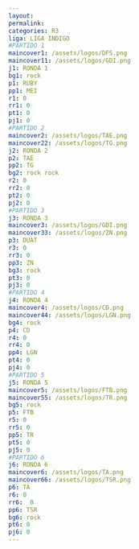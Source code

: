 ```yaml
---
layout: 
permalink: 
categories: R3
liga: LIGA INDIGO
#PARTIDO 1
maincover1: /assets/logos/DFS.png
maincover11: /assets/logos/GDI.png
j1: RONDA 1
bg1: rock
p1: RUBY
pp1: MEI
r1: 0
rr1: 0
pt1: 0
pj1: 0
#PARTIDO 2
maincover2: /assets/logos/TAE.png
maincover22: /assets/logos/TG.png
j2: RONDA 2
p2: TAE
pp2: TG
bg2: rock rock
r2: 0
rr2: 0
pt2: 0
pj2: 0
#PARTIDO 3
j3: RONDA 3
maincover3: /assets/logos/GDI.png
maincover33: /assets/logos/ZN.png
p3: DUAT
r3: 0
rr3: 0
pp3: ZN
bg3: rock
pt3: 0
pj3: 0
#PARTIDO 4
j4: RONDA 4
maincover4: /assets/logos/CD.png
maincover44: /assets/logos/LGN.png
bg4: rock 
p4: CD
r4: 0
rr4: 0
pp4: LGN
pt4: 0
pj4: 0
#PARTIDO 5
j5: RONDA 5
maincover5: /assets/logos/FTB.png
maincover55: /assets/logos/TR.png
bg5: rock 
p5: FTB
r5: 0
rr5: 0
pp5: TR
pt5: 0
pj5: 0
#PARTIDO 6
j6: RONDA 6
maincover6: /assets/logos/TA.png
maincover66: /assets/logos/TSR.png
p6: TA
r6: 0
rr6:  0
pp6: TSR
bg6: rock
pt6: 0
pj6: 0
---
```

